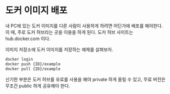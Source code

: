 # 도커 이미지 배포
내 PC에 있는 도커 이미지를 다른 사람이 사용하게 하려면 어딘가에 배포를 해야한다.
이 때, 주로 도커 허브라는 곳을 이용을 하게 된다.
도커 허브 사이트는 hub.docker.com 이다.

이미지 저장소에 도커 이미지를 저장하는 예제를 살펴보자.

```zsh
docker login
docker push {ID}/example
docker pull {ID}/example
```

신기한 부분은 도커 허브를 유료를 사용을 해야 private 하게 올릴 수 있고, 무료 버전은 무조건 public 하게 공유해야 한다.

